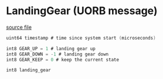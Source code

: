 # LandingGear (UORB message)



[source file](https://github.com/PX4/PX4-Autopilot/blob/release/1.15/msg/LandingGear.msg)

```c
uint64 timestamp # time since system start (microseconds)

int8 GEAR_UP = 1 # landing gear up
int8 GEAR_DOWN = -1 # landing gear down
int8 GEAR_KEEP = 0 # keep the current state

int8 landing_gear

```
